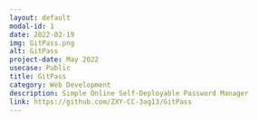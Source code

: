 ```yaml
---
layout: default
modal-id: 1
date: 2022-02-19
img: GitPass.png
alt: GitPass
project-date: May 2022
usecase: Public
title: GitPass
category: Web Development
description: Simple Online Self-Deployable Password Manager
link: https://github.com/ZXY-CC-3ag13/GitPass
---
```


